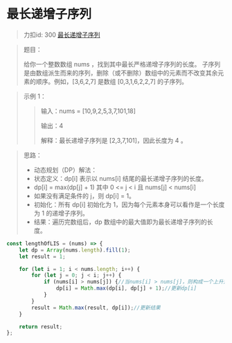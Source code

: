 # 最长递增子序列
> 力扣id: 300 [最长递增子序列](https://leetcode.cn/problems/longest-increasing-subsequence/description/)

> 题目：
>
> 给你一个整数数组 nums ，找到其中最长严格递增子序列的长度。
> 子序列 是由数组派生而来的序列，删除（或不删除）数组中的元素而不改变其余元素的顺序。例如，[3,6,2,7] 是数组 [0,3,1,6,2,2,7] 的子序列。

> 示例 1：
>>输入：nums = [10,9,2,5,3,7,101,18]
>>
>>输出：4
>>
>>解释：最长递增子序列是 [2,3,7,101]，因此长度为 4 。

> 思路：
> - 动态规划（DP）解法：
> - 状态定义：dp[i] 表示以 nums[i] 结尾的最长递增子序列的长度。
> - dp[i] = max(dp[j] + 1) 其中 0 <= j < i 且 nums[j] < nums[i]
> - 如果没有满足条件的 j，则 dp[i] = 1。
> - 初始化：所有 dp[i] 初始化为 1，因为每个元素本身可以看作是一个长度为 1 的递增子序列。
> - 结果：遍历完数组后，dp 数组中的最大值即为最长递增子序列的长度。


```js
const lengthOfLIS = (nums) => {
    let dp = Array(nums.length).fill(1);
    let result = 1;

    for (let i = 1; i < nums.length; i++) {
        for (let j = 0; j < i; j++) {
            if (nums[i] > nums[j]) {//当nums[i] > nums[j]，则构成一个上升对
                dp[i] = Math.max(dp[i], dp[j] + 1);//更新dp[i]
            }
        }
        result = Math.max(result, dp[i]);//更新结果
    }

    return result;
};
```